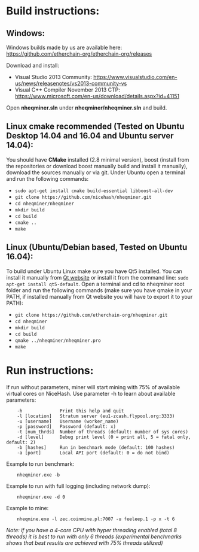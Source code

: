 # Build instructions:

## Windows:

Windows builds made by us are available here: https://github.com/etherchain-org/etherchain-org/releases

Download and install:
- Visual Studio 2013 Community: https://www.visualstudio.com/en-us/news/releasenotes/vs2013-community-vs
- Visual C++ Compiler November 2013 CTP: https://www.microsoft.com/en-us/download/details.aspx?id=41151

Open **nheqminer.sln** under **nheqminer/nheqminer.sln** and build.

## Linux cmake **recommended** (Tested on Ubuntu Desktop 14.04 and 16.04 and Ubuntu server 14.04):
You should have **CMake** installed (2.8 minimal version), boost (install from the repositories or download boost manually build and install it manually), download the sources manually or via git. 
Under Ubuntu open a terminal and run the following commands:
  - `sudo apt-get install cmake build-essential libboost-all-dev`
  - `git clone https://github.com/nicehash/nheqminer.git`
  - `cd nheqminer/nheqminer`
  - `mkdir build`
  - `cd build`
  - `cmake ..`
  - `make`


## Linux (Ubuntu/Debian based, Tested on Ubuntu 16.04):
To build under Ubuntu Linux make sure you have Qt5 installed. You can install it manually from [Qt website](https://www.qt.io/) or install it from the command line: `sudo apt-get install qt5-default`.
Open a terminal and cd to nheqminer root folder and run the following commands (make sure you have qmake in your PATH, if installed manually from Qt website you will have to export it to your PATH):
  - `git clone https://github.com/etherchain-org/nheqminer.git`
  - `cd nheqminer`
  - `mkdir build`
  - `cd build`
  - `qmake ../nheqminer/nheqminer.pro`
  - `make`
  

# Run instructions:

If run without parameters, miner will start mining with 75% of available virtual cores on NiceHash. Use parameter -h to learn about available parameters:

        -h              Print this help and quit
        -l [location]   Stratum server (eu1-zcash.flypool.org:3333)
        -u [username]   Username (worker_name)
        -p [password]   Password (default: x)
        -t [num_thrds]  Number of threads (default: number of sys cores)
        -d [level]      Debug print level (0 = print all, 5 = fatal only, default: 2)
        -b [hashes]     Run in benchmark mode (default: 100 hashes)
        -a [port]       Local API port (default: 0 = do not bind)
        
Example to run benchmark:

        nheqminer.exe -b
        
Example to run with full logging (including network dump):

        nheqminer.exe -d 0
        
Example to mine:

        nheqmine.exe -l zec.coinmine.pl:7007 -u feeleep.1 -p x -t 6

<i>Note: if you have a 4-core CPU with hyper threading enabled (total 8 threads) it is best to run with only 6 threads (experimental benchmarks shows that best results are achieved with 75% threads utilized)</i>
